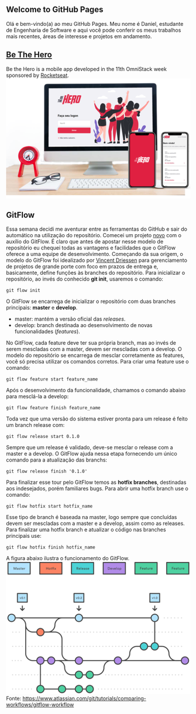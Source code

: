 ## Welcome to GitHub Pages

Olá e bem-vindo(a) ao meu GitHub Pages. Meu nome é Daniel, estudante de Engenharia de Software e aqui você pode conferir os meus trabalhos mais recentes, áreas de interesse e projetos em andamento.

## [Be The Hero](https://github.com/danielcstock/be-the-hero)
Be the Hero is a mobile app developed in the 11th OmniStack week sponsored by [Rocketseat](https://rocketseat.com.br/).
![Be the hero](assets/be-the-hero.png)

## GitFlow
Essa semana decidi me aventurar entre as ferramentas do GitHub e sair do automático na utilização do repositório. Comecei um projeto [novo](https://github.com/danielcstock/partilha_app) com o auxílio do GitFlow. É claro que antes de apostar nesse modelo de repositório eu chequei todas as vantagens e facilidades que o GitFlow oferece a uma equipe de desenvolvimento.
Começando da sua origem, o modelo do GitFlow foi idealizado por [Vincent Driessen](https://nvie.com/about/) para gerenciamento de projetos de grande porte com foco em prazos de entrega e, basicamente, define funções às branches do repositório.
Para inicializar o repositório, ao invés do conhecido **git init**, usaremos o comando:

    git flow init
	    
O GitFlow se encarrega de inicializar o repositório com duas branches principais: **master** e **develop**.
* master: mantém a versão oficial das _releases_.
* develop: branch destinada ao desenvolvimento de novas funcionalidades (_features_).

No GitFlow, cada feature deve ter sua própria branch, mas ao invés de serem mescladas com a master, devem ser mescladas com a develop. O modelo do repositório se encarrega de mesclar corretamente as features, você só precisa utilizar os comandos corretos.
Para criar uma feature use o comando:

    git flow feature start feature_name
        
Após o desenvolvimento da funcionalidade, chamamos o comando abaixo para mesclá-la a develop:

    git flow feature finish feature_name
    
Toda vez que uma versão do sistema estiver pronta para um release é feito um branch release com:

    git flow release start 0.1.0
    
Sempre que um release é validado, deve-se mesclar o release com a master e a develop. O GitFlow ajuda nessa etapa fornecendo um único comando para a atualização das branchs:

    git flow release finish '0.1.0'
    
Para finalizar esse tour pelo GitFlow temos as **hotfix branches**, destinadas aos indesejados, porém familiares bugs. Para abrir uma hotfix branch use o comando:

    git flow hotfix start hotfix_name
    
Esse tipo de branch é baseada na master, logo sempre que concluídas devem ser mescladas com a master e a develop, assim como as releases. Para finalizar uma hotfix branch e atualizar o código nas branches principais use:

    git flow hotfix finish hotfix_name
    
A figura abaixo ilustra o funcionamento do GitFlow.
![GitFlow](assets/gitflow.svg)
Fonte: https://www.atlassian.com/git/tutorials/comparing-workflows/gitflow-workflow
    
